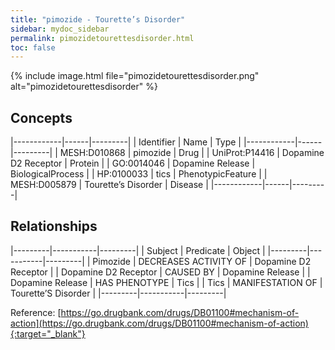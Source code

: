 ```yaml
---
title: "pimozide - Tourette’s Disorder"
sidebar: mydoc_sidebar
permalink: pimozidetourettesdisorder.html
toc: false 
---
```


{% include image.html file="pimozidetourettesdisorder.png" alt="pimozidetourettesdisorder" %}

## Concepts

|------------|------|---------|
| Identifier | Name | Type    |
|------------|------|---------|
| MESH:D010868 | pimozide | Drug |
| UniProt:P14416 | Dopamine D2 Receptor | Protein |
| GO:0014046 | Dopamine Release | BiologicalProcess |
| HP:0100033 | tics | PhenotypicFeature |
| MESH:D005879 | Tourette’s Disorder | Disease |
|------------|------|---------|

## Relationships

|---------|-----------|---------|
| Subject | Predicate | Object  |
|---------|-----------|---------|
| Pimozide | DECREASES ACTIVITY OF | Dopamine D2 Receptor |
| Dopamine D2 Receptor | CAUSED BY | Dopamine Release |
| Dopamine Release | HAS PHENOTYPE | Tics |
| Tics | MANIFESTATION OF | Tourette’S Disorder |
|---------|-----------|---------|

Reference: [https://go.drugbank.com/drugs/DB01100#mechanism-of-action](https://go.drugbank.com/drugs/DB01100#mechanism-of-action){:target="_blank"}